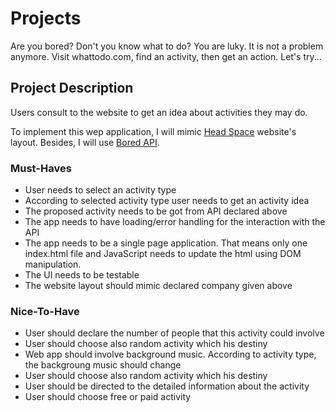# Projects

Are you bored? Don't you know what to do? You are luky. It is not a problem anymore. Visit whattodo.com, find an activity, then get an action. Let's try...

<h2>Project Description</h2>

Users consult to the website to get an idea about activities they may do. 

To implement this wep application, I will mimic <a href="https://www.headspace.com/">Head Space</a> website's layout. Besides, I will use <a href="https://www.boredapi.com/">Bored API</a>.

<h3>Must-Haves</h3>
<ul>
  <li>User needs to select an activity type</li>
  <li>According to selected activity type user needs to get an activity idea</li>
  <li>The proposed activity needs to be got from API declared above</li>
  <li>The app needs to have loading/error handling for the interaction with the API</li>
  <li> The app needs to be a single page application. That means only one index.html file and JavaScript needs to update the html using DOM manipulation.</li>
  <li>The UI needs to be testable</li>
  <li>The website layout should mimic declared company given above</li>
</ul>
<h3>Nice-To-Have</h3>
<ul>
  <li>User should declare the number of people that this activity could involve</li>
  <li>User should choose also random activity which his destiny</li>
  <li>Web app should involve background music. According to activity type, the backgroung music should change</li>
  <li>User should choose also random activity which his destiny</li>
  <li>User should be directed to the detailed information about the activity</li>
  <li>User should choose free or paid activity</li>  
</ul>
